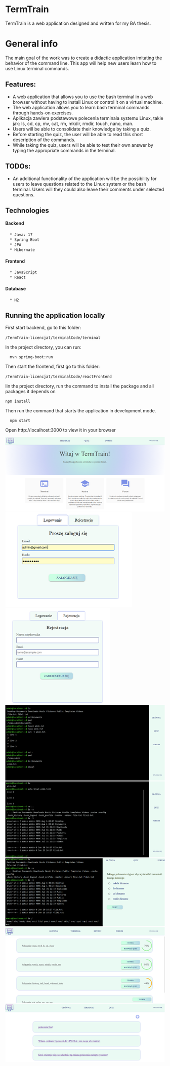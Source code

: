 
<h1 >TermTrain</h1>  
TermTrain is a web application designed and written for my BA thesis.

<h1>General info</h1>
The main goal of the work was to create a didactic application imitating the behavior of the command line. This app will help new users learn how to use Linux terminal commands.

<h2>Features:</h2>
<ul>
  <li>
    A web application that allows you to use the bash terminal in a web browser without having to install Linux or control it on a virtual machine.
  </li>
  <li>
  The web application allows you to learn bash terminal commands through hands-on exercises.
  </li>
  <li>
   Aplikacja zawiera podstawowe polecenia terminala systemu Linux, takie jak: ls, cd, cp, mv, cat, rm, mkdir, rmdir, touch, nano, man. 
  </li>
  <li>
   Users will be able to consolidate their knowledge by taking a quiz.
    </li>
      <li>
  Before starting the quiz, the user will be able to read this short description of the commands.
      </li>
  <li>
While taking the quiz, users will be able to test their own
answer by typing the appropriate commands in the terminal.
  </li>
</ul>

<h2>TODOs:</h2>
<ul>
  <li>
An additional functionality of the application will be the possibility for users to leave questions related to the Linux system or the bash terminal. Users will
they could also leave their comments under selected questions.
  </li>
</ul>

<h2>Technologies</h2>
<h4>Backend</h4>
  
```
  * Java: 17
  * Spring Boot
  * JPA
  * Hibernate
```
  
  <h4>Frontend</h4>
  
```
  * JavaScript
  * React
```
  
  <h4>Database</h4>
  
```
  * H2
```
  
  <h2>Running the application locally</h2>
  
  <p>First start backend, go to this folder: </p>
  
  `/TermTrain-licencjat/terminalCode/terminal`
  
  <p>In the project directory, you can run:</p>
      
      mvn spring-boot:run
  
  <p>Then start the frontend, first go to this folder: </p>
  
  `/TermTrain-licencjat/terminalCode/reactFrontend`
  
   <p>Iin the project directory, run the command to install the package and all packages it depends on</p>
      
    npm install

  <p>Then run the command that starts the application in development mode.</p>
  
      npm start
  
  <p>Open http://localhost:3000 to view it in your browser</p>

<img src="Licencjat/project/main_page.png" alt="home page">
<div>
  <img src="Licencjat/project/logowanie.png" alt="logowanie" style="width: 400px"> 
<img src="Licencjat/project/rejestracja.png" alt="rejestracja" style="width: 330px">
  </div>
  
<img src="Licencjat/project/term1.png" alt="terminal">
<img src="Licencjat/project/term2.png" alt="terminal">
<img src="Licencjat/project/quiz1.png" alt="quiz" >
<img src="Licencjat/project/list_quiz2.png" alt="list quiz">
<img src="Licencjat/project/forum.png" alt="forum" >
</body>
</html>


